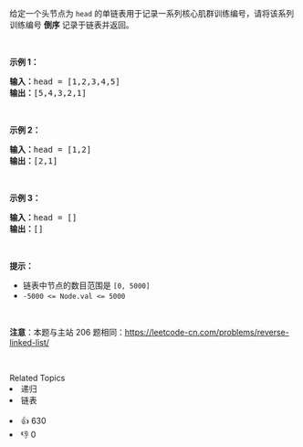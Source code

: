 <p>给定一个头节点为 <code>head</code> 的单链表用于记录一系列核心肌群训练编号，请将该系列训练编号 <strong>倒序</strong> 记录于链表并返回。</p>

<p>&nbsp;</p>

<p><strong>示例 1：</strong></p>

<pre>
<strong>输入：</strong>head = [1,2,3,4,5]
<strong>输出：</strong>[5,4,3,2,1]
</pre>

<p>&nbsp;</p>

<p><strong>示例 2：</strong></p>

<pre>
<strong>输入：</strong>head = [1,2]
<strong>输出：</strong>[2,1]
</pre>

<p>&nbsp;</p>

<p><strong>示例 3：</strong></p>

<pre>
<strong>输入：</strong>head = []
<strong>输出：</strong>[]
</pre>

<p>&nbsp;</p>

<p><strong>提示：</strong></p>

<ul> 
 <li>链表中节点的数目范围是 <code>[0, 5000]</code></li> 
 <li><code>-5000 &lt;= Node.val &lt;= 5000</code></li> 
</ul>

<p>&nbsp;</p>

<p><strong>注意</strong>：本题与主站 206 题相同：<a href="https://leetcode-cn.com/problems/reverse-linked-list/">https://leetcode-cn.com/problems/reverse-linked-list/</a></p>

<p>&nbsp;</p>

<div><div>Related Topics</div><div><li>递归</li><li>链表</li></div></div><br><div><li>👍 630</li><li>👎 0</li></div>